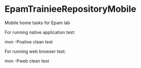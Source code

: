 # EpamTrainieeRepositoryMobile
Mobile home tasks for Epam lab

For running native application test:

mvn -Pnative clean test

For running web browser test:

mvn -Pweb clean test
